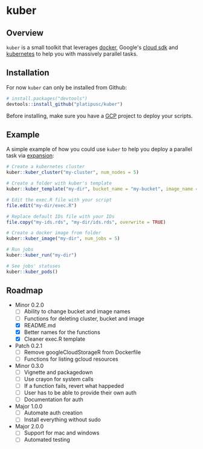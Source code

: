 # kuber

## Overview

`kuber` is a small toolkit that leverages [docker](https://www.docker.com/),
Google's [cloud sdk](https://cloud.google.com/sdk/) and
[kubernetes](https://kubernetes.io/) to help you with massively parallel tasks.

## Installation

For now `kuber` can only be installed from Github:

``` r
# install.packages("devtools")
devtools::install_github("platipusc/kuber")
```

Before installing, make sure you have a [GCP](https://cloud.google.com/) project
to deploy your scripts.

## Example

A simple example of how you could use `kuber` to help you deploy a parallel task
via [expansion](https://kubernetes.io/docs/tasks/job/parallel-processing-expansion/):

``` r
# Create a kubernetes cluster
kuber::kuber_cluster("my-cluster", num_nodes = 5)

# Create a folder with kuber's template
kuber::kuber_template("my-dir", bucket_name = "my-bucket", image_name = "my-image")

# Edit the exec.R file with your script
file.edit("my-dir/exec.R")

# Replace default IDs file with your IDs
file.copy("my-ids.rds", "my-dir/ids.rds", overwrite = TRUE)

# Create a docker image from folder
kuber::kuber_image("my-dir", num_jobs = 5)

# Run jobs
kuber::kuber_run("my-dir")

# See jobs' statuses
kuber::kuber_pods()
```

## Roadmap

- Minor 0.2.0
  - [ ] Ability to change bucket and image names
  - [ ] Functions for deleting cluster, bucket and image
  - [X] README.md
  - [X] Better names for the functions
  - [X] Cleaner exec.R template
- Patch 0.2.1
  - [ ] Remove googleCloudStorageR from Dockerfile
  - [ ] Functions for listing gcloud resources
- Minor 0.3.0
  - [ ] Vignette and packagedown
  - [ ] Use crayon for system calls
  - [ ] If a function fails, revert what happeded
  - [ ] User has to be able to provide their own auth
  - [ ] Documentation for auth
- Major 1.0.0
  - [ ] Automate auth creation
  - [ ] Install everything without sudo
- Major 2.0.0
  - [ ] Support for mac and windows
  - [ ] Automated testing
